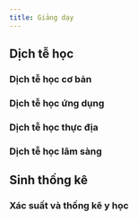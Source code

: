 ```yaml
---
title: Giảng dạy
---
```


## Dịch tễ học 

### Dịch tễ học cơ bản

### Dịch tễ học ứng dụng

### Dịch tễ học thực địa

### Dịch tễ học lâm sàng

## Sinh thống kê

### Xác suất và thống kê y học
    
    

